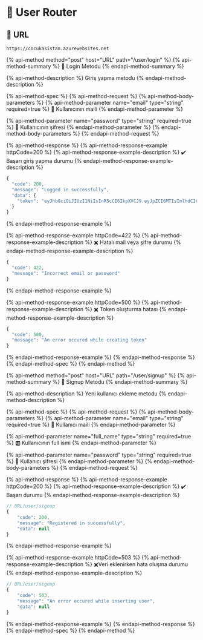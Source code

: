 # 👤 User Router

## 🔗 URL

```text
https://cocukasistan.azurewebsites.net
```

{% api-method method="post" host="URL" path="/user/login" %}
{% api-method-summary %}
🚪 Login Metodu
{% endapi-method-summary %}

{% api-method-description %}
Giriş yapma metodu
{% endapi-method-description %}

{% api-method-spec %}
{% api-method-request %}
{% api-method-body-parameters %}
{% api-method-parameter name="email" type="string" required=true %}
📧 Kullanıcının maili
{% endapi-method-parameter %}

{% api-method-parameter name="password" type="string" required=true %}
🔏 Kullanıcının şifresi
{% endapi-method-parameter %}
{% endapi-method-body-parameters %}
{% endapi-method-request %}

{% api-method-response %}
{% api-method-response-example httpCode=200 %}
{% api-method-response-example-description %}
✔️ Başarı giriş yapma durumu
{% endapi-method-response-example-description %}

```javascript
{
  "code": 200,
  "message": "Logged in successfully",
  "data": {
    "token": "eyJhbGciOiJIUzI1NiIsInR5cCI6IkpXVCJ9.eyJpZCI6MTIsImlhdCI6MTU4MzQwNTEyNn0.0HwBhXl6utA5tAD4ryu9Mj1lHuW-PgcmyYJOvERPwkA"
  }
}
```
{% endapi-method-response-example %}

{% api-method-response-example httpCode=422 %}
{% api-method-response-example-description %}
✖️ Hatalı mail veya şifre durumu
{% endapi-method-response-example-description %}

```javascript
{
  "code": 422,
  "message": "Incorrect email or password"
}
```
{% endapi-method-response-example %}

{% api-method-response-example httpCode=500 %}
{% api-method-response-example-description %}
✖️ Token oluşturma hatası
{% endapi-method-response-example-description %}

```javascript
{
  "code": 500,
  "message": "An error occured while creating token"
}
```
{% endapi-method-response-example %}
{% endapi-method-response %}
{% endapi-method-spec %}
{% endapi-method %}

{% api-method method="post" host="URL" path="/user/signup" %}
{% api-method-summary %}
👤 Signup Metodu
{% endapi-method-summary %}

{% api-method-description %}
Yeni kullanıcı ekleme metodu
{% endapi-method-description %}

{% api-method-spec %}
{% api-method-request %}
{% api-method-body-parameters %}
{% api-method-parameter name="email" type="string" required=true %}
📧 Kullanıcı maili
{% endapi-method-parameter %}

{% api-method-parameter name="full\_name" type="string" required=true %}
🆎 Kullanıcının full ismi
{% endapi-method-parameter %}

{% api-method-parameter name="password" type="string" required=true %}
🔏 Kullanıcı şifresi
{% endapi-method-parameter %}
{% endapi-method-body-parameters %}
{% endapi-method-request %}

{% api-method-response %}
{% api-method-response-example httpCode=200 %}
{% api-method-response-example-description %}
✔️ Başarı durumu
{% endapi-method-response-example-description %}

```javascript
// URL/user/signup
{
    "code": 200,
    "message": "Registered in successfully",
    "data": null
}
```
{% endapi-method-response-example %}

{% api-method-response-example httpCode=503 %}
{% api-method-response-example-description %}
✖️Veri eklenirken hata oluşma durumu
{% endapi-method-response-example-description %}

```javascript
// URL/user/signup
{
    "code": 503,
    "message": "An error occured while inserting user",
    "data": null
}
```
{% endapi-method-response-example %}
{% endapi-method-response %}
{% endapi-method-spec %}
{% endapi-method %}

